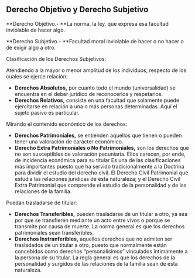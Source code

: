 ## Derecho Objetivo y Derecho Subjetivo


**Derecho Objetivo.- **La norma, la ley, que expresa esa facultad inviolable de hacer algo.

**Derecho Subjetivo.- **Facultad moral inviolable de hacer o no hacer o de exigir algo a otro.

Clasificación de los Derechos Subjetivos:

Atendiendo a la mayor o menor amplitud de los individuos, respecto de los cuales se ejerce relación:

-	**Derechos Absolutos,** por cuanto todo el mundo (universalidad) se encuentra en el deber jurídico de reconocerlos y respetarlos.
-	**Derechos Relativos,** consiste en una facultad que solamente puede ejercitarse en relación a una o más personas determinadas. Aquí el sujeto pasivo es particular.

Mirando el contenido económico  de los derechos:

-	**Derechos Patrimoniales,** se entienden aquellos que tienen o pueden tener una valoración de carácter económico.
-	**Derecho Extra Patrimoniales o No Patrimoniales,** son los derechos que no son susceptibles de valoración pecuniaria. Ellos carecen, por ende, de incidencia económica para su titular
Es una de las clasificaciones más importantes puesto que ha servido tradicionalmente a la Doctrina para dividir el estudio del derecho civil. El Derecho Civil Patrimonial que estudia las relaciones jurídicas de esta naturaleza; y el Derecho Civil Extra Patrimonial que comprende el estudio de la personalidad y de las relaciones de la familia.

Puedan trasladarse de titular:

- **Derechos Transferibles,** pueden trasladarse de un titular a otro, ya sea por que se transfieren mediante un acto entre vivos o porque se transmite por causa de muerte. La norma general es que los derechos patrimoniales sean transferibles.
-	**Derechos Instranferibles,** aquellos derechos que no admiten ser trasladados de un titular a otro, puesto que normalmente están concebidos como derechos “personalísimos” vinculados íntimamente a la persona de su titular. La regla general es que los derechos de la personalidad y surgidos de las relaciones de la familia sean de esta naturaleza.

